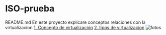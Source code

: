 # ISO-prueba
README.md
En este proyecto explicare conceptos relaciones con la virtualizacion
[1. Concepto de virtualización](uno.md)
[2. tipos de virtualizacion](dos.md)
![fotos](img/https://github.com/hugoizquierdoromero-maker/ISO-prueba1/blob/main/img/istockphoto-1636022764-612x612.jpg?raw=true)
